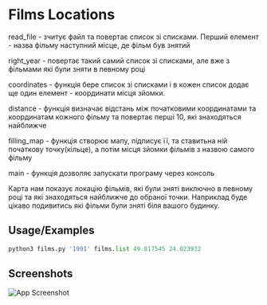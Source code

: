 
# Films Locations
read_file - зчитує файл та повертає список зі списками. Перший елемент - назва фільму наступний місце, де фільм був знятий

right_year - повертає такий самий список зі списками, але вже з фільмами які були зняти в певному році

coordinates - функція бере список зі списками і в кожен список додає ще один елемент - координати місця зйомки.

distance - функція визначає відстань між початковими координатами та координатам кожного фільму та повертає перші 10, які знаходяться найближче 

filling_map - функція створює мапу, підписує її, та ставитьна ній початкову точку(кільце), а потім місця зйомки фільмів з назвою самого фільму

main - функція дозволяє запускати програму через консоль

Карта нам показує локацію фільмів, які були зняті виключно в певному році та які знаходяться найближче до обраної точки. Наприклад буде цікаво подивитись які фільми були зняті біля вашого будинку. 


## Usage/Examples

```python
python3 films.py '1991' films.list 49.817545 24.023932
```


## Screenshots

![App Screenshot](films_locations/blob/main/films_location_foto.jpg)

